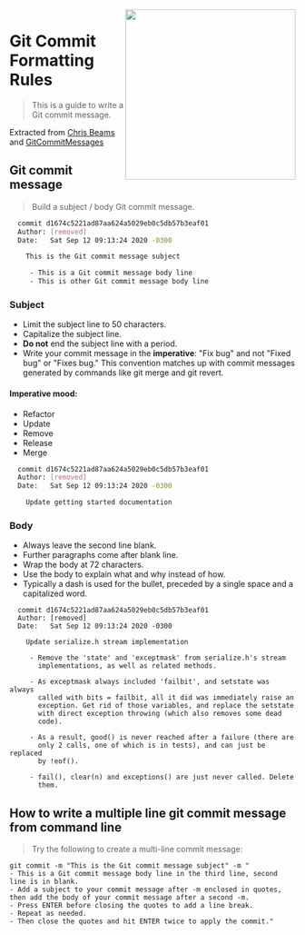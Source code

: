 <img src="https://git-scm.com/images/logos/downloads/Git-Logo-2Color.png" align="right" width="300" />

# Git Commit Formatting Rules
> This is a guide to write a Git commit message.

Extracted from [Chris Beams](https://chris.beams.io/posts/git-commit) and [GitCommitMessages](https://wiki.openstack.org/wiki/GitCommitMessages)

## Git commit message
> Build a subject / body Git commit message.

```bash
  commit d1674c5221ad87aa624a5029eb0c5db57b3eaf01
  Author: [removed]
  Date:   Sat Sep 12 09:13:24 2020 -0300

    This is the Git commit message subject

     - This is a Git commit message body line
     - This is other Git commit message body line

```

### Subject
- Limit the subject line to 50 characters.
- Capitalize the subject line.
- **Do not** end the subject line with a period.
- Write your commit message in the **imperative**: "Fix bug" and not "Fixed bug" or "Fixes bug." This convention matches up with commit messages generated by commands like git merge and git revert.

#### Imperative mood:
  * Refactor
  * Update
  * Remove
  * Release
  * Merge
  
```bash
  commit d1674c5221ad87aa624a5029eb0c5db57b3eaf01
  Author: [removed]
  Date:   Sat Sep 12 09:13:24 2020 -0300

    Update getting started documentation

```

### Body
- Always leave the second line blank.
- Further paragraphs come after blank line.
- Wrap the body at 72 characters.
- Use the body to explain what and why instead of how.
- Typically a dash is used for the bullet, preceded by a single space and a capitalized word.

```
  commit d1674c5221ad87aa624a5029eb0c5db57b3eaf01
  Author: [removed]
  Date:   Sat Sep 12 09:13:24 2020 -0300

    Update serialize.h stream implementation

     - Remove the 'state' and 'exceptmask' from serialize.h's stream
       implementations, as well as related methods.

     - As exceptmask always included 'failbit', and setstate was always
       called with bits = failbit, all it did was immediately raise an
       exception. Get rid of those variables, and replace the setstate
       with direct exception throwing (which also removes some dead
       code).

     - As a result, good() is never reached after a failure (there are
       only 2 calls, one of which is in tests), and can just be replaced
       by !eof().
    
     - fail(), clear(n) and exceptions() are just never called. Delete
       them.

```

## How to write a multiple line git commit message from command line

> Try the following to create a multi-line commit message:

```
git commit -m "This is the Git commit message subject" -m "
- This is a Git commit message body line in the third line, second line is in blank. 
- Add a subject to your commit message after -m enclosed in quotes, then add the body of your commit message after a second -m.
- Press ENTER before closing the quotes to add a line break.
- Repeat as needed.
- Then close the quotes and hit ENTER twice to apply the commit."
```

